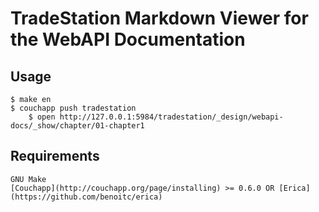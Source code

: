 # TradeStation Markdown Viewer for the WebAPI Documentation

## Usage

    $ make en
    $ couchapp push tradestation
        $ open http://127.0.0.1:5984/tradestation/_design/webapi-docs/_show/chapter/01-chapter1

## Requirements

    GNU Make
    [Couchapp](http://couchapp.org/page/installing) >= 0.6.0 OR [Erica](https://github.com/benoitc/erica)
